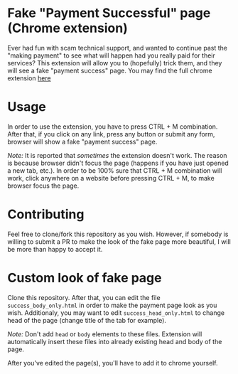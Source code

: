 # Fake "Payment Successful" page (Chrome extension)
Ever had fun with scam technical support, and wanted to continue past the "making payment" to see what will happen had you really paid for their services? This extension will allow you to (hopefully) trick them, and they will see a fake "payment success" page. You may find the full chrome extension [here](https://chrome.google.com/webstore/detail/paymet-successful-page/gmocifagomhgblnjgocdgbngkamdcfop)

# Usage
In order to use the extension, you have to press CTRL + M combination. After that, if you click on any link, press any button or submit any form, browser will show a fake "payment success" page.

*Note:* It is reported that *sometimes* the extension doesn't work. The reason is because browser didn't focus the page (happens if you have just opened a new tab, etc.). In order to be 100% sure that CTRL + M combination will work, click anywhere on a website before pressing CTRL + M, to make browser focus the page.

# Contributing
Feel free to clone/fork this repository as you wish. However, if somebody is willing to submit a PR to make the look of the fake page more beautiful, I will be more than happy to accept it.

# Custom look of fake page
Clone this repository. After that, you can edit the file `success_body_only.html` in order to make the payment page look as you wish. Additionaly, you may want to edit `success_head_only.html` to change head of the page (change title of the tab for example).

*Note:* Don't add `head` or `body` elements to these files. Extension will automatically insert these files into already existing head and body of the page.

After you've edited the page(s), you'll have to add it to chrome yourself.

